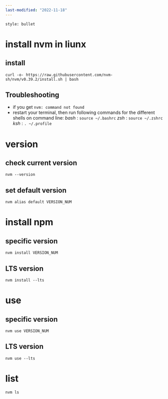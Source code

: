 ```yaml
---
last-modified: "2022-11-18"
---
```

```toc
style: bullet
```
# install nvm in liunx
## install
```shell
curl -o- https://raw.githubusercontent.com/nvm-sh/nvm/v0.39.2/install.sh | bash
```

## Troubleshooting
- if you get `nvm: command not found`
- restart your terminal, then run following commands for the different shells on command line:
_bash_ : `source ~/.bashrc`
_zsh_ : `source ~/.zshrc`
_ksh_ : `. ~/.profile`

# version
## check current version
```shell
nvm --version
```

## set default version
```shell
nvm alias default VERSION_NUM
```

# install npm
## specific version
```shell
nvm install VERSION_NUM
```
## LTS version
```shell
nvm install --lts
```

# use
## specific version
```shell
nvm use VERSION_NUM
```

## LTS version
```shell
nvm use --lts
```

# list
```shell
nvm ls
```